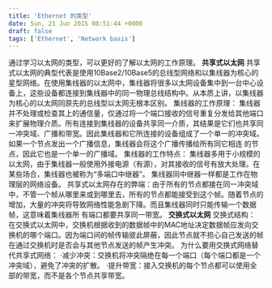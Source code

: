 ```yaml
---
title: 'Ethernet 的类型'
date: Sun, 21 Jun 2015 08:51:44 +0000
draft: false
tags: ['Ethernet', 'Network basis']
---
```


通过学习以太网的类型，可以更好的了解以太网的工作原理。 **共享式以太网** 共享式以太网的典型代表是使用10Base2/10Base5的总线型网络和以集线器为核心的星型网络。在使用集线器的以太网中，集线器将很多以太网设备集中到一台中心设备上，这些设备都连接到集线器中的同一物理总线结构中。从本质上讲，以集线器为核心的以太网同原先的总线型以太网无根本区别。 集线器的工作原理： 集线器并不处理或检查其上的通信量，仅通过将一个端口接收的信号重复分发给其他端口来扩展物理介质。所有连接到集线器的设备共享同一介质，其结果是它们也共享同一冲突域、广播和带宽。因此集线器和它所连接的设备组成了一个单一的冲突域。如果一个节点发出一个广播信息，集线器会将这个广播传播给所有同它相连 的节点，因此它也是一个单一的广播域。 集线器的工作特点： 集线器多用于小规模的以太网，由于集线器一般使用外接电源（有源），对其接收的信号有放大处理。在某些场合，集线器也被称为“多端口中继器”。 集线器同中继器一样都是工作在物理层的网络设备。 共享式以太网存在的弊端：由于所有的节点都接在同一冲突域中，不管一个帧从哪里来或到哪里去，所有的节点都能接受到这个帧。随着节点的增加，大量的冲突将导致网络性能急剧下降。而且集线器同时只能传输一个数据帧，这意味着集线器所 有端口都要共享同一带宽。 **交换式以太网** 交换式结构： 在交换式以太网中，交换机根据收到的数据帧中的MAC地址决定数据帧应发向交换机的哪个端口。因为端口间的帧传输彼此屏蔽，因此节点就不担心自己发送的帧在通过交换机时是否会与其他节点发送的帧产生冲突。 为什么要用交换式网络替代共享式网络： ·减少冲突：交换机将冲突隔绝在每一个端口（每个端口都是一个冲突域），避免了冲突的扩散。 ·提升带宽：接入交换机的每个节点都可以使用全部的带宽，而不是各个节点共享带宽。